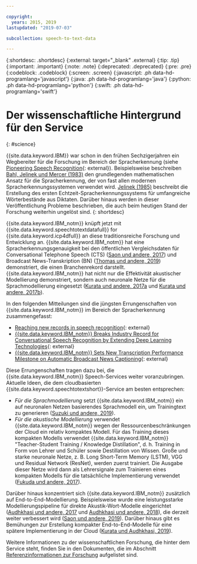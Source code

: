 ```yaml
---

copyright:
  years: 2015, 2019
lastupdated: "2019-07-03"

subcollection: speech-to-text-data

---
```


{:shortdesc: .shortdesc}
{:external: target="_blank" .external}
{:tip: .tip}
{:important: .important}
{:note: .note}
{:deprecated: .deprecated}
{:pre: .pre}
{:codeblock: .codeblock}
{:screen: .screen}
{:javascript: .ph data-hd-programlang='javascript'}
{:java: .ph data-hd-programlang='java'}
{:python: .ph data-hd-programlang='python'}
{:swift: .ph data-hd-programlang='swift'}

# Der wissenschaftliche Hintergrund für den Service
{: #science}

{{site.data.keyword.IBM}} war schon in den frühen Sechzigerjahren ein Wegbereiter für die Forschung im Bereich der Spracherkennung (siehe [Pioneering Speech Recognition](https://www.ibm.com/ibm/history/ibm100/us/en/icons/speechreco/){: external}). Beispielsweise beschreiben [Bahl, Jelinek und Mercer (1983)](/docs/services/speech-to-text-data?topic=speech-to-text-data-references#bahl1983) den grundlegenden mathematischen Ansatz für die Spracherkennung, der von fast allen modernen Spracherkennungssystemen verwendet wird. [Jelinek (1985)](/docs/services/speech-to-text-data?topic=speech-to-text-data-references#jelinek1985) beschreibt die Erstellung des ersten Echtzeit-Spracherkennungssystems für umfangreiche Wörterbestände aus Diktaten. Darüber hinaus werden in dieser Veröffentlichung Probleme beschrieben, die auch beim heutigen Stand der Forschung weiterhin ungelöst sind.
{: shortdesc}

{{site.data.keyword.IBM_notm}} knüpft jetzt mit {{site.data.keyword.speechtotextdatafull}} for {{site.data.keyword.icp4dfull}} an diese traditionsreiche Forschung und Entwicklung an. {{site.data.keyword.IBM_notm}} hat eine Spracherkennungsgenauigkeit bei den öffentlichen Vergleichsdaten für Conversational Telephone Speech (CTS) ([Saon und andere, 2017](/docs/services/speech-to-text-data?topic=speech-to-text-data-references#saon2017)) und Broadcast News-Transkription (BN) ([Thomas und andere, 2019](/docs/services/speech-to-text-data?topic=speech-to-text-data-references#thomas2019)) demonstriert, die einen Branchenrekord darstellt. {{site.data.keyword.IBM_notm}} hat nicht nur die Effektivität akustischer Modellierung demonstriert, sondern auch neuronale Netze für die Sprachmodellierung eingesetzt ([Kurata und andere, 2017a](/docs/services/speech-to-text-data?topic=speech-to-text-data-references#kurata2017a) und [Kurata und andere, 2017b](/docs/services/speech-to-text-data?topic=speech-to-text-data-references#kurata2017a)). 

In den folgenden Mitteilungen sind die jüngsten Errungenschaften von {{site.data.keyword.IBM_notm}} im Bereich der Spracherkennung zusammengefasst: 

-   [Reaching new records in speech recognition](https://www.ibm.com/blogs/watson/2017/03/reaching-new-records-in-speech-recognition/){: external}
-   [{{site.data.keyword.IBM_notm}} Breaks Industry Record for Conversational Speech Recognition by Extending Deep Learning Technologies](https://www-03.ibm.com/press/us/en/pressrelease/51790.wss){: external}
-   [{{site.data.keyword.IBM_notm}} Sets New Transcription Performance Milestone on Automatic Broadcast News Captioning](https://www.ibm.com/blogs/research/2019/05/automatic-broadcast-news-captioning/){: external}

Diese Errungenschaften tragen dazu bei, die {{site.data.keyword.IBM_notm}} Speech-Services weiter voranzubringen. Aktuelle Ideen, die dem cloudbasierten {{site.data.keyword.speechtotextshort}}-Service am besten entsprechen: 

-   *Für die Sprachmodellierung* setzt {{site.data.keyword.IBM_notm}} ein auf neuronalen Netzen basierendes Sprachmodell ein, um Trainingtext zu generieren ([Suzuki und andere, 2019](/docs/services/speech-to-text-data?topic=speech-to-text-data-references#suzuki2019)). 
-   *Für die akustische Modellierung* verwendet {{site.data.keyword.IBM_notm}} wegen der Ressourcenbeschränkungen der Cloud ein relativ kompaktes Modell. Für das Training dieses kompakten Modells verwendet {{site.data.keyword.IBM_notm}} "Teacher-Student Training / Knowledge Distillation", d. h. Training in Form von Lehrer und Schüler sowie Destillation von Wissen. Große und starke neuronale Netze, z. B. Long Short-Term Memory (LSTM), VGG und Residual Network (ResNet), werden zuerst trainiert. Die Ausgabe dieser Netze wird dann als Lehrersignale zum Trainieren eines kompakten Modells für die tatsächliche Implementierung verwendet ([Fukuda und andere, 2017](/docs/services/speech-to-text-data?topic=speech-to-text-data-references#fukuda2017)). 

Darüber hinaus konzentriert sich {{site.data.keyword.IBM_notm}} zusätzlich auf End-to-End-Modellierung. Beispielsweise wurde eine leistungsstarke Modellierungspipeline für direkte Akustik-Wort-Modelle eingerichtet ([Audhkhasi und andere, 2017](/docs/services/speech-to-text-data?topic=speech-to-text-data-references#audhkhasi2017) und [Audhkhasi und andere, 2018](/docs/services/speech-to-text-data?topic=speech-to-text-data-references#audhkhasi2018)), die derzeit weiter verbessert wird ([Saon und andere, 2019](/docs/services/speech-to-text-data?topic=speech-to-text-data-references#saon2019)). Darüber hinaus gibt es Bemühungen zur Erstellung kompakter End-to-End-Modelle für eine spätere Implementierung in der Cloud ([Kurata und Audhkhasi, 2019](/docs/services/speech-to-text-data?topic=speech-to-text-data-references#kurata2019)). 

Weitere Informationen zu der wissenschaftlichen Forschung, die hinter dem Service steht, finden Sie in den Dokumenten, die im Abschnitt [Referenzinformationen zur Forschung](/docs/services/speech-to-text-data?topic=speech-to-text-data-references) aufgelistet sind. 
